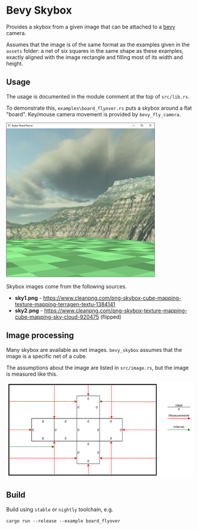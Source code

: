 # Bevy Skybox

Provides a skybox from a given image that can be attached to a [bevy](https://docs.rs/bevy) camera.

Assumes that the image is of the same format as the examples given in the `assets` folder:
a net of six squares in the same shape as these examples, exactly aligned with the image
rectangle and filling most of its width and height.

## Usage

The usage is documented in the module comment at the top of `src/lib.rs`.

To demonstrate this, `examples\board_flyover.rs` puts a skybox around a flat "board". Key/mouse camera movement is provided by `bevy_fly_camera`.

![Board Flyover example](docs/board_flyover.png)

Skybox images come from the following sources.

* **sky1.png** - https://www.cleanpng.com/png-skybox-cube-mapping-texture-mapping-terragen-textu-1384141
* **sky2.png** - https://www.cleanpng.com/png-skybox-texture-mapping-cube-mapping-sky-cloud-920475 (flipped)

## Image processing

Many skybox are available as net images. `bevy_skybox` assumes that the image is a specific net
of a cube.

The assumptions about the image are listed in `src/image.rs`, but the image is measured like this.

![Measuring the cube net](docs/measuring_the_net.png)

## Build

Build using `stable` or `nightly` toolchain, e.g.

```
cargo run --release --example board_flyover
```

